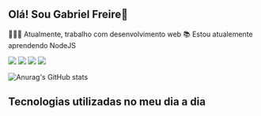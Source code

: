 ## Olá! Sou Gabriel Freire👋
👨🏽‍💻 Atualmente, trabalho com desenvolvimento web
📚 Estou atualemente aprendendo NodeJS

<div> 
  <a href="https://www.instagram.com/gabriellfreiree/" target="_blank"><img src="https://img.shields.io/badge/-Instagram-%23E4405F?style=for-the-badge&logo=instagram&logoColor=white" target="_blank"></a>
  <a href="https://discord.gg/gabrielfreiree025" target="_blank"><img src="https://img.shields.io/badge/Discord-7289DA?style=for-the-badge&logo=discord&logoColor=white" target="_blank"></a> 
  <a href = "mailto:gabriellfreiree91@gmail.com"><img src="https://img.shields.io/badge/-Gmail-%23333?style=for-the-badge&logo=gmail&logoColor=white" target="_blank"></a>
  <a href="https://www.linkedin.com/in/gabriel-freire-3028a326a" target="_blank"><img src="https://img.shields.io/badge/-LinkedIn-%230077B5?style=for-the-badge&logo=linkedin&logoColor=white" target="_blank"></a> 
</div>

![Anurag's GitHub stats](https://github-readme-stats.vercel.app/api?username=gabriellfreiree&theme=transparent&show_icons=true)

## Tecnologias utilizadas no meu dia a dia
